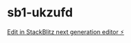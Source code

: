 # sb1-ukzufd

[Edit in StackBlitz next generation editor ⚡️](https://stackblitz.com/~/github.com/GanaparthiManish/sb1-ukzufd)